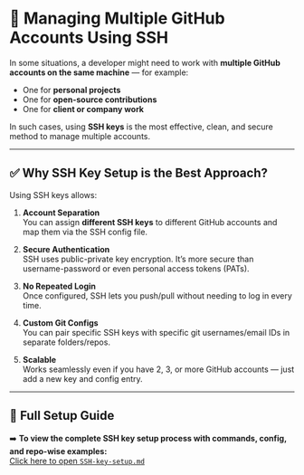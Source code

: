 # 🔐 Managing Multiple GitHub Accounts Using SSH

In some situations, a developer might need to work with **multiple GitHub accounts on the same machine** — for example:

- One for **personal projects**
- One for **open-source contributions**
- One for **client or company work**

In such cases, using **SSH keys** is the most effective, clean, and secure method to manage multiple accounts.

---

## ✅ Why SSH Key Setup is the Best Approach?

Using SSH keys allows:

1. **Account Separation**  
   You can assign **different SSH keys** to different GitHub accounts and map them via the SSH config file.

2. **Secure Authentication**  
   SSH uses public-private key encryption. It’s more secure than username-password or even personal access tokens (PATs).

3. **No Repeated Login**  
   Once configured, SSH lets you push/pull without needing to log in every time.

4. **Custom Git Configs**  
   You can pair specific SSH keys with specific git usernames/email IDs in separate folders/repos.

5. **Scalable**  
   Works seamlessly even if you have 2, 3, or more GitHub accounts — just add a new key and config entry.

---

## 📂 Full Setup Guide

➡️ **To view the complete SSH key setup process with commands, config, and repo-wise examples:**  
[Click here to open `SSH-key-setup.md`](./SSH-key-setup.md)

